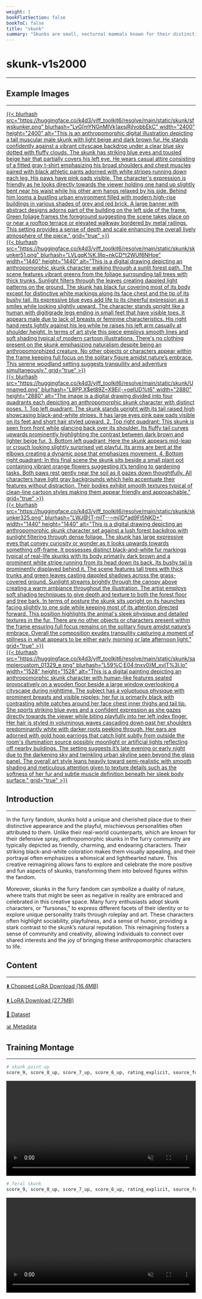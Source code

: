 ```yaml
---
weight: 1
bookFlatSection: false
bookToC: false
title: "skunk"
summary: "Skunks are small, nocturnal mammals known for their distinctive black-and-white coloration and their ability to spray a foul-smelling liquid as a defense mechanism."
---
```


<!--markdownlint-disable MD025 MD033 MD034 -->

# skunk-v1s2000

---

## Example Images

---

<a href="https://huggingface.co/k4d3/yiff_toolkit6/resolve/main/static/skunk/sfwskunker.png">
  {{< blurhash
    src="https://huggingface.co/k4d3/yiff_toolkit6/resolve/main/static/skunk/sfwskunker.png"
    blurhash="LvG[mYNGnMIVk]axsjRjIvobbEkC"
    width="2400"
    height="2400"
    alt="This is an anthropomorphic digital illustration depicting a tall muscular male skunk with light beige and dark brown fur. He stands confidently against a vibrant cityscape backdrop under a clear blue sky dotted with fluffy clouds. The skunk has striking blue eyes and tousled beige hair that partially covers his left eye. He wears casual attire consisting of a fitted gray t-shirt emphasizing his broad shoulders and chest muscles paired with black athletic pants adorned with white stripes running down each leg. His paws have pink pads visible. The character's expression is friendly as he looks directly towards the viewer holding one hand up slightly bent near his waist while his other arm hangs relaxed by his side. Behind him looms a bustling urban environment filled with modern high-rise buildings in various shades of grey and red brick. A large banner with abstract designs adorns part of the building on the left side of the frame. Green foliage frames the foreground suggesting the scene takes place on or near a rooftop terrace or elevated walkway bordered by metal railings. This setting provides a sense of depth and scale enhancing the overall lively atmosphere of the piece."
    grid="true"
  >}}
</a>

<div class="image-grid">
  <div class="image-grid-container">
    <a href="https://huggingface.co/k4d3/yiff_toolkit6/resolve/main/static/skunk/skunker51.png">
      {{< blurhash
        src="https://huggingface.co/k4d3/yiff_toolkit6/resolve/main/static/skunk/skunker51.png"
        blurhash="LVLgqK%K.9Ip~nkCD*t2WUf6NHoe"
        width="1440"
        height="1440"
        alt="This is a digital drawing depicting an anthropomorphic skunk character walking through a sunlit forest path. The scene features vibrant greens from the foliage surrounding tall trees with thick trunks. Sunlight filters through the leaves creating dappled light patterns on the ground. The skunk has black fur covering most of its body except for distinctive white markings along its face chest and the tip of its bushy tail. Its expressive blue eyes add life to its cheerful expression as it smiles while looking slightly upward. The character stands upright like a human with digitigrade legs ending in small feet that have visible toes. It appears male due to lack of breasts or feminine characteristics. His right hand rests lightly against his leg while he raises his left arm casually at shoulder height. In terms of art style this piece employs smooth lines and soft shading typical of modern cartoon illustrations. There's no clothing present on the skunk emphasizing naturalism despite being an anthropomorphized creature. No other objects or characters appear within the frame keeping full focus on the solitary figure amidst nature’s embrace. This serene woodland setting suggests tranquility and adventure simultaneously."
        grid="true"
      >}}
    </a>
  </div>
  <div class="image-grid-container">
    <a href="https://huggingface.co/k4d3/yiff_toolkit6/resolve/main/static/skunk/Unnamed.png">
      {{< blurhash
        src="https://huggingface.co/k4d3/yiff_toolkit6/resolve/main/static/skunk/Unnamed.png"
        blurhash="L8PP.X$et89Z~X9Ej[-=oeIUD%t6"
        width="2880"
        height="2880"
        alt="The image is a digital drawing divided into four quadrants each depicting an anthropomorphic skunk character with distinct poses. 1. Top left quadrant: The skunk stands upright with its tail raised high showcasing black-and-white stripes. It has large eyes pink paw pads visible on its feet and short hair styled upward. 2. Top right quadrant: This skunk is seen from front while glancing back over its shoulder. Its fluffy tail curves upwards prominently highlighting the contrast between dark brown and lighter beige fur. 3. Bottom left quadrant: Here the skunk appears mid-leap or crouch looking slightly surprised yet playful. Its arms are bent at the elbows creating a dynamic pose that emphasizes movement. 4. Bottom right quadrant: In this final scene the skunk sits beside a small plant pot containing vibrant orange flowers suggesting it’s tending to gardening tasks. Both paws rest gently near the soil as it gazes down thoughtfully. All characters have light gray backgrounds which help accentuate their features without distraction. Their bodies exhibit smooth textures typical of clean-line cartoon styles making them appear friendly and approachable."
        grid="true"
      >}}
    </a>
  </div>
  <div class="image-grid-container">
    <a href="https://huggingface.co/k4d3/yiff_toolkit6/resolve/main/static/skunk/skunker325.png">
      {{< blurhash
        src="https://huggingface.co/k4d3/yiff_toolkit6/resolve/main/static/skunk/skunker325.png"
        blurhash="LWJ@{T-mIT--~mj]D*ad9Ft5NKD+"
        width="1440"
        height="1440"
        alt="This is a digital drawing depicting an anthropomorphic skunk character set against a lush forest backdrop with sunlight filtering through dense foliage. The skunk has large expressive eyes that convey curiosity or wonder as it looks upwards towards something off-frame. It possesses distinct black-and-white fur markings typical of real-life skunks with its body primarily dark brown and a prominent white stripe running from its head down its back. Its bushy tail is prominently displayed behind it. The scene features tall trees with thick trunks and green leaves casting dappled shadows across the grass-covered ground. Sunlight streams brightly through the canopy above creating a warm ambiance throughout the illustration. The artist employs soft shading techniques to give depth and texture to both the forest floor and tree bark. In terms of posture the skunk sits upright on its haunches facing slightly to one side while keeping most of its attention directed forward. This position highlights the animal's sleek physique and detailed textures in the fur. There are no other objects or characters present within the frame ensuring full focus remains on the solitary figure amidst nature’s embrace. Overall the composition exudes tranquility capturing a moment of stillness in what appears to be either early morning or late afternoon light."
        grid="true"
      >}}
    </a>
  </div>
  <div class="image-grid-container">
    <a href="https://huggingface.co/k4d3/yiff_toolkit6/resolve/main/static/skunk/samplercustom_01329_e.png">
      {{< blurhash
        src="https://huggingface.co/k4d3/yiff_toolkit6/resolve/main/static/skunk/samplercustom_01329_e.png"
        blurhash="L59%C;E04:tnxv0}M_xvIT%3I.Io"
        width="1528"
        height="1528"
        alt="This is a digital painting depicting an anthropomorphic skunk character with human-like features seated provocatively on a wooden floor beside a large window overlooking a cityscape during nighttime. The subject has a voluptuous physique with prominent breasts and visible nipples; her fur is primarily black with contrasting white patches around her face chest inner thighs and tail tip. She sports striking blue eyes and a confident expression as she gazes directly towards the viewer while biting playfully into her left index finger. Her hair is styled in voluminous waves cascading down past her shoulders predominantly white with darker roots peeking through. Her ears are adorned with gold hoop earrings that catch light subtly from outside the room's illumination source possibly moonlight or artificial lights reflecting off nearby buildings. The setting suggests it’s late evening or early night due to the darkening sky and twinkling urban skyline seen beyond the glass panel. The overall art style leans heavily toward semi-realistic with smooth shading and meticulous attention given to texture details such as the softness of her fur and subtle muscle definition beneath her sleek body surface."
        grid="true"
      >}}
    </a>
  </div>
</div>

## Introduction

---

In the furry fandom, skunks hold a unique and cherished place due to their distinctive appearance and the playful, mischievous personalities often attributed to them. Unlike their real-world counterparts, which are known for their defensive spray, anthropomorphic skunks in the furry community are typically depicted as friendly, charming, and endearing characters. Their striking black-and-white coloration makes them visually appealing, and their portrayal often emphasizes a whimsical and lighthearted nature. This creative reimagining allows fans to explore and celebrate the more positive and fun aspects of skunks, transforming them into beloved figures within the fandom.

Moreover, skunks in the furry fandom can symbolize a duality of nature, where traits that might be seen as negative in reality are embraced and celebrated in this creative space. Many furry enthusiasts adopt skunk characters, or “fursonas,” to express different facets of their identity or to explore unique personality traits through roleplay and art. These characters often highlight sociability, playfulness, and a sense of humor, providing a stark contrast to the skunk’s natural reputation. This reimagining fosters a sense of community and creativity, allowing individuals to connect over shared interests and the joy of bringing these anthropomorphic characters to life.

## Content

---

[⬇️ Chopped LoRA Download (16.4MB)](https://huggingface.co/k4d3/yiff_toolkit6/resolve/main/skunk-v2s2000c.safetensors)

[⬇️ LoRA Download (27.7MB)](https://huggingface.co/k4d3/yiff_toolkit6/resolve/main/skunk-v2s2000c.safetensors)

[📐 Dataset](https://huggingface.co/datasets/k4d3/skunk)

[📊 Metadata](https://huggingface.co/k4d3/yiff_toolkit6/resolve/main/skunk-v2s2000.json)

<!--
[🖼️ Sample Images with Metadata](https://huggingface.co/k4d3/yiff_toolkit/tree/main/static/{})




-->

## Training Montage

---

```bash
# skunk point up
score_9, score_8_up, score_7_up, score_6_up, rating_explicit, source_furry, solo, anthro male skunk, pointing up with one hand, detailed background, forest --n low quality, worst quality, blurry, abstract background, wtf, wat, blurred background, where is your god now, simple background --w 1024 --h 1024 --d 1 --l 6.0 --s 40
```

<div style="text-align: center;">
    <video style="width: 100%;" autoplay loop muted playsinline>
        <source src="https://huggingface.co/k4d3/yiff_toolkit6/resolve/main/static/skunk/sample_sample00.mp4" type="video/mp4">
        Your browser does not support the video tag.
    </video>
</div>

```bash
# feral skunk
score_9, score_8_up, score_7_up, score_6_up, rating_explicit, source_furry, solo, feral male skunk, detailed background, forest --n low quality, worst quality, blurry, abstract background, wtf, wat, blurred background, where is your god now, simple background --w 1024 --h 1024 --d 1 --l 6.0 --s 40
```

<div style="text-align: center;">
    <video style="width: 100%;" autoplay loop muted playsinline>
        <source src="https://huggingface.co/k4d3/yiff_toolkit6/resolve/main/static/skunk/sample_sample01.mp4" type="video/mp4">
        Your browser does not support the video tag.
    </video>
</div>
